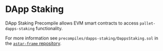 # DApp Staking

DApp Staking Precompile allows EVM smart contracts to access `pallet-dapps-staking` functionality.

For more information see `precompiles/dapps-staking/DappsStaking.sol` in the [`astar-frame` repository](https://github.com/AstarNetwork/astar-frame/).

